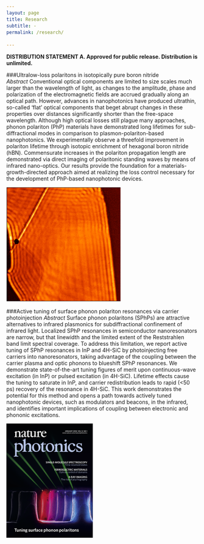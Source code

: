 ```yaml
---
layout: page
title: Research
subtitle: -
permalink: /research/

---
```


**DISTRIBUTION STATEMENT A. Approved for public release. Distribution is unlimited.**

###Ultralow-loss polaritons in isotopically pure boron nitride  
_Abstract_
Conventional optical components are limited to size scales much larger than the wavelength of light, as changes to the amplitude, phase and polarization of the electromagnetic fields are accrued gradually along an optical path. However, advances in nanophotonics have produced ultrathin, so-called ‘flat’ optical components that beget abrupt changes in these properties over distances significantly shorter than the free-space wavelength. Although high optical losses still plague many approaches, phonon polariton (PhP) materials have demonstrated long lifetimes for sub-diffractional modes in comparison to plasmon-polariton-based nanophotonics. We experimentally observe a threefold improvement in polariton lifetime through isotopic enrichment of hexagonal boron nitride (hBN). Commensurate increases in the polariton propagation length are demonstrated via direct imaging of polaritonic standing waves by means of infrared nano-optics. Our results provide the foundation for a materials-growth-directed approach aimed at realizing the loss control necessary for the development of PhP-based nanophotonic devices.

<img src="https://github.com/alexandergiles/alexandergiles.github.io/blob/6f75c4d117a6466c0e14f76244e7610e61b2cfc4/assets/img/nmat_isotopic.png" width="300" height="300">

###Active tuning of surface phonon polariton resonances via carrier photoinjection
_Abstract_
Surface phonon polaritons (SPhPs) are attractive alternatives to infrared plasmonics for subdiffractional confinement of infrared light. Localized SPhP resonances in semiconductor nanoresonators are narrow, but that linewidth and the limited extent of the Reststrahlen band limit spectral coverage. To address this limitation, we report active tuning of SPhP resonances in InP and 4H-SiC by photoinjecting free carriers into nanoresonators, taking advantage of the coupling between the carrier plasma and optic phonons to blueshift SPhP resonances. We demonstrate state-of-the-art tuning figures of merit upon continuous-wave excitation (in InP) or pulsed excitation (in 4H-SiC). Lifetime effects cause the tuning to saturate in InP, and carrier redistribution leads to rapid (<50 ps) recovery of the resonance in 4H-SiC. This work demonstrates the potential for this method and opens a path towards actively tuned nanophotonic devices, such as modulators and beacons, in the infrared, and identifies important implications of coupling between electronic and phononic excitations.

<img src="https://github.com/alexandergiles/alexandergiles.github.io/blob/b96419b2dc2d63da4337e6a1fc7e1abdfecc6df0/assets/img/nphoton_tuning.png" width="227" height="300">
